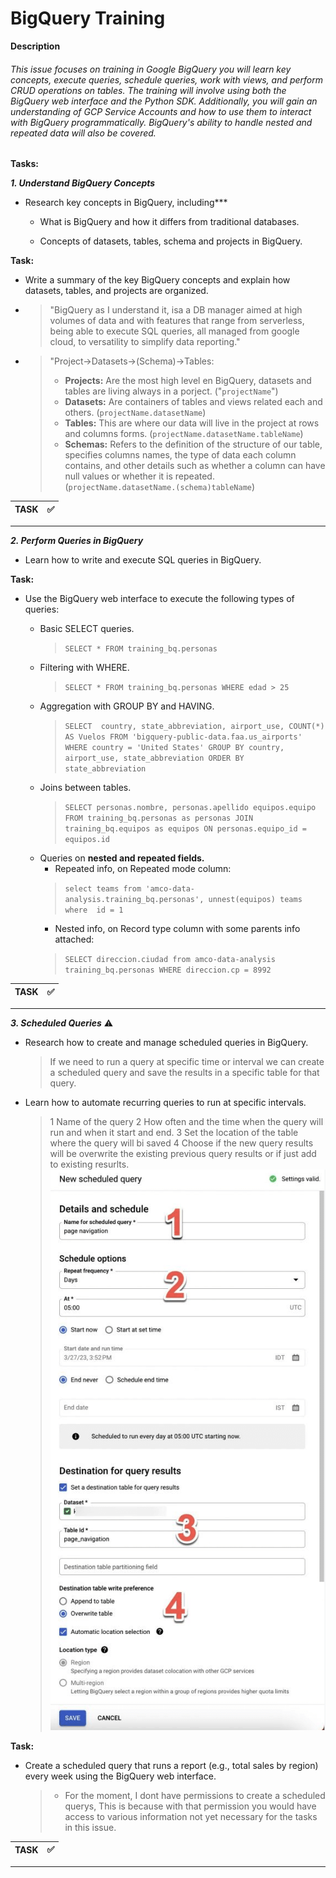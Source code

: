 # BigQuery Training
**Description**

###### This issue focuses on training in Google BigQuery you will learn key concepts, execute queries, schedule queries, work with views, and perform CRUD operations on tables. The training will involve using both the BigQuery web interface and the Python SDK. Additionally, you will gain an understanding of GCP Service Accounts and how to use them to interact with BigQuery programmatically. BigQuery's ability to handle nested and repeated data will also be covered.

**Tasks:**

***1. Understand BigQuery Concepts***
* Research key concepts in BigQuery, including***

    * What is BigQuery and how it differs from traditional databases.

    * Concepts of datasets, tables, schema and projects in BigQuery.

**Task:**
* Write a summary of the key BigQuery concepts and explain how datasets, tables, and projects are organized.
* >"BigQuery as I understand it, isa a DB manager  aimed at high volumes of data and with features  that range from serverless, being able to  execute SQL queries, all managed from google cloud, to versatility to simplify data reporting." 

* > "Project->Datasets->(Schema)->Tables:
    >- **Projects:** Are the most high level en BigQuery, datasets and tables are living always in a porject. ("`projectName`")
    >- **Datasets:** Are containers of tables and views related each and others. (`projectName.datasetName`)
    >- **Tables:** This are where our data will live in the project at rows and columns forms. (`projectName.datasetName.tableName`)
    >- **Schemas:** Refers to the definition of the structure of our table, specifies columns names, the type of data each column contains, and other details such as whether a column can have null values ​​or whether it is repeated. (`projectName.datasetName.(schema)tableName`) 

| **TASK**    | :white_check_mark: |
| :---        |               ---: |
--- 

***2. Perform Queries in BigQuery***
* Learn how to write and execute SQL queries in BigQuery.

**Task:**
* Use the BigQuery web interface to execute the following types of queries:

    * Basic SELECT queries.
        > `SELECT * FROM training_bq.personas`
    * Filtering with WHERE.
        > `SELECT * FROM training_bq.personas WHERE edad > 25`
    * Aggregation with GROUP BY and HAVING.
        > `SELECT  country, state_abbreviation, airport_use, COUNT(*) AS Vuelos FROM 'bigquery-public-data.faa.us_airports' WHERE country = 'United States' GROUP BY country, airport_use, state_abbreviation ORDER BY state_abbreviation`
    * Joins between tables.
        > `SELECT personas.nombre, personas.apellido equipos.equipo FROM training_bq.personas as personas JOIN training_bq.equipos as equipos ON personas.equipo_id = equipos.id`
    * Queries on **nested and repeated fields.**
        - Repeated info, on Repeated mode column:
        > `select teams from 'amco-data-analysis.training_bq.personas', unnest(equipos) teams where  id = 1`
        - Nested info, on Record type column with some parents info attached:
        > `SELECT direccion.ciudad from amco-data-analysis training_bq.personas WHERE direccion.cp = 8992`

| **TASK**    | :white_check_mark: |
| :---        |               ---: |
---

***3. Scheduled Queries*** :warning:
* Research how to create and manage scheduled queries in BigQuery.
    > If we need to run a query at specific time or interval we can create a scheduled query and save the results in a specific table for that query.
* Learn how to automate recurring queries to run at specific intervals.
    > 1 Name of the query
    > 2 How often and the time when the query will run and when it start and end.
    > 3 Set the location of the table where the query will bi saved
    > 4 Choose if the new query results will be overwrite the existing previous query results or if just add to existing resurlts.
    ![pic](src/img/1.png)

**Task:**
* Create a scheduled query that runs a report (e.g., total sales by region) every week using the BigQuery web interface.
    > - For the moment, I dont have permissions to create a scheduled querys, This is because with that permission you would have access to various information not yet necessary for the tasks in this issue.

| **TASK**    | :white_check_mark: |
| :---        |               ---: |
---